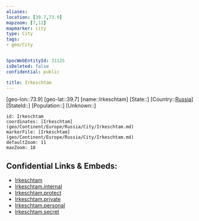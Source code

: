 ```yaml
---
aliases: 
location: [39.7,73.9]
mapzoom: [7,12] 
mapmarker: city 
type: City
tags:
- geo/City


SpocWebEntityId: 31125
isDeleted: false
confidential: public

title: Irkeschtam
---
```

[geo-lon::73.9]
[geo-lat::39.7]
[name::Irkeschtam]
[State::]
[Country::[Russia](geo/Continent/Europe/Russia.md)]
[StateId::]
[Population::]
[Unknown::]


```leaflet
id: Irkeschtam
coordinates: [Irkeschtam](geo/Continent/Europe/Russia/City/Irkeschtam.md)
markerFile: [Irkeschtam](geo/Continent/Europe/Russia/City/Irkeschtam.md)
defaultZoom: 11 
maxZoom: 18
```


## Confidential Links & Embeds: 
- [Irkeschtam](../../../../../../_public/geo/Continent/Europe/Russia/City/Irkeschtam.md) 
- [Irkeschtam.internal](../../../../../../_internal/geo/Continent/Europe/Russia/City/Irkeschtam.internal.md) 
- [Irkeschtam.protect](../../../../../../_protect/geo/Continent/Europe/Russia/City/Irkeschtam.protect.md) 
- [Irkeschtam.private](../../../../../../_private/geo/Continent/Europe/Russia/City/Irkeschtam.private.md) 
- [Irkeschtam.personal](../../../../../../_personal/geo/Continent/Europe/Russia/City/Irkeschtam.personal.md) 
- [Irkeschtam.secret](../../../../../../_secret/geo/Continent/Europe/Russia/City/Irkeschtam.secret.md) 
